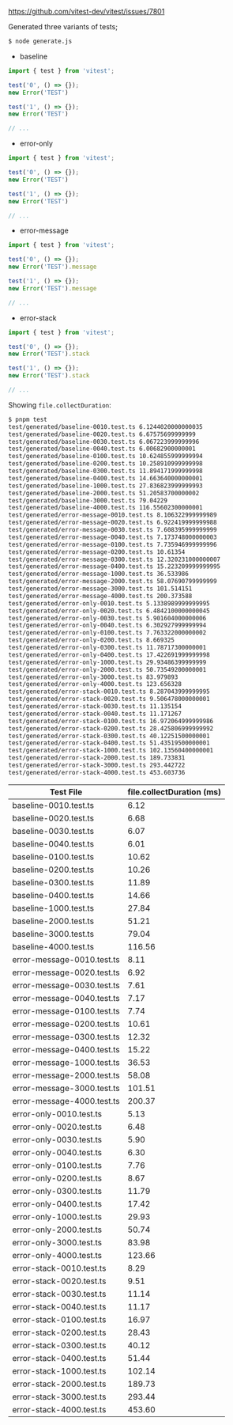 https://github.com/vitest-dev/vitest/issues/7801

Generated three variants of tests;

```sh
$ node generate.js
```

- baseline

```ts
import { test } from 'vitest';

test('0', () => {});
new Error('TEST')

test('1', () => {});
new Error('TEST')

// ...
```

- error-only

```ts
import { test } from 'vitest';

test('0', () => {});
new Error('TEST')

test('1', () => {});
new Error('TEST')

// ...
```

- error-message

```ts
import { test } from 'vitest';

test('0', () => {});
new Error('TEST').message

test('1', () => {});
new Error('TEST').message

// ...
```

- error-stack

```ts
import { test } from 'vitest';

test('0', () => {});
new Error('TEST').stack

test('1', () => {});
new Error('TEST').stack

// ...
```

Showing `file.collectDuration`:

```sh
$ pnpm test
test/generated/baseline-0010.test.ts 6.1244020000000035
test/generated/baseline-0020.test.ts 6.67575699999999
test/generated/baseline-0030.test.ts 6.067223999999996
test/generated/baseline-0040.test.ts 6.00682900000001
test/generated/baseline-0100.test.ts 10.624855999999994
test/generated/baseline-0200.test.ts 10.258910999999998
test/generated/baseline-0300.test.ts 11.894171999999998
test/generated/baseline-0400.test.ts 14.663640000000001
test/generated/baseline-1000.test.ts 27.836823999999993
test/generated/baseline-2000.test.ts 51.20583700000002
test/generated/baseline-3000.test.ts 79.04229
test/generated/baseline-4000.test.ts 116.55602300000001
test/generated/error-message-0010.test.ts 8.106322999999989
test/generated/error-message-0020.test.ts 6.922419999999988
test/generated/error-message-0030.test.ts 7.608395999999999
test/generated/error-message-0040.test.ts 7.173748000000003
test/generated/error-message-0100.test.ts 7.735946999999996
test/generated/error-message-0200.test.ts 10.61354
test/generated/error-message-0300.test.ts 12.320231000000007
test/generated/error-message-0400.test.ts 15.223209999999995
test/generated/error-message-1000.test.ts 36.533986
test/generated/error-message-2000.test.ts 58.07690799999999
test/generated/error-message-3000.test.ts 101.514151
test/generated/error-message-4000.test.ts 200.373588
test/generated/error-only-0010.test.ts 5.1338989999999995
test/generated/error-only-0020.test.ts 6.4842100000000045
test/generated/error-only-0030.test.ts 5.901604000000006
test/generated/error-only-0040.test.ts 6.302927999999994
test/generated/error-only-0100.test.ts 7.763322000000002
test/generated/error-only-0200.test.ts 8.669325
test/generated/error-only-0300.test.ts 11.78717300000001
test/generated/error-only-0400.test.ts 17.422691999999998
test/generated/error-only-1000.test.ts 29.93486399999999
test/generated/error-only-2000.test.ts 50.73549200000001
test/generated/error-only-3000.test.ts 83.979893
test/generated/error-only-4000.test.ts 123.656328
test/generated/error-stack-0010.test.ts 8.287043999999995
test/generated/error-stack-0020.test.ts 9.506478000000001
test/generated/error-stack-0030.test.ts 11.135154
test/generated/error-stack-0040.test.ts 11.171267
test/generated/error-stack-0100.test.ts 16.972064999999986
test/generated/error-stack-0200.test.ts 28.425806999999992
test/generated/error-stack-0300.test.ts 40.12251500000001
test/generated/error-stack-0400.test.ts 51.43519500000001
test/generated/error-stack-1000.test.ts 102.13560400000001
test/generated/error-stack-2000.test.ts 189.733831
test/generated/error-stack-3000.test.ts 293.442722
test/generated/error-stack-4000.test.ts 453.603736
```

| Test File | file.collectDuration (ms) |
|----------|-----------|
| baseline-0010.test.ts | 6.12 |
| baseline-0020.test.ts | 6.68 |
| baseline-0030.test.ts | 6.07 |
| baseline-0040.test.ts | 6.01 |
| baseline-0100.test.ts | 10.62 |
| baseline-0200.test.ts | 10.26 |
| baseline-0300.test.ts | 11.89 |
| baseline-0400.test.ts | 14.66 |
| baseline-1000.test.ts | 27.84 |
| baseline-2000.test.ts | 51.21 |
| baseline-3000.test.ts | 79.04 |
| baseline-4000.test.ts | 116.56 |
| error-message-0010.test.ts | 8.11 |
| error-message-0020.test.ts | 6.92 |
| error-message-0030.test.ts | 7.61 |
| error-message-0040.test.ts | 7.17 |
| error-message-0100.test.ts | 7.74 |
| error-message-0200.test.ts | 10.61 |
| error-message-0300.test.ts | 12.32 |
| error-message-0400.test.ts | 15.22 |
| error-message-1000.test.ts | 36.53 |
| error-message-2000.test.ts | 58.08 |
| error-message-3000.test.ts | 101.51 |
| error-message-4000.test.ts | 200.37 |
| error-only-0010.test.ts | 5.13 |
| error-only-0020.test.ts | 6.48 |
| error-only-0030.test.ts | 5.90 |
| error-only-0040.test.ts | 6.30 |
| error-only-0100.test.ts | 7.76 |
| error-only-0200.test.ts | 8.67 |
| error-only-0300.test.ts | 11.79 |
| error-only-0400.test.ts | 17.42 |
| error-only-1000.test.ts | 29.93 |
| error-only-2000.test.ts | 50.74 |
| error-only-3000.test.ts | 83.98 |
| error-only-4000.test.ts | 123.66 |
| error-stack-0010.test.ts | 8.29 |
| error-stack-0020.test.ts | 9.51 |
| error-stack-0030.test.ts | 11.14 |
| error-stack-0040.test.ts | 11.17 |
| error-stack-0100.test.ts | 16.97 |
| error-stack-0200.test.ts | 28.43 |
| error-stack-0300.test.ts | 40.12 |
| error-stack-0400.test.ts | 51.44 |
| error-stack-1000.test.ts | 102.14 |
| error-stack-2000.test.ts | 189.73 |
| error-stack-3000.test.ts | 293.44 |
| error-stack-4000.test.ts | 453.60 |

